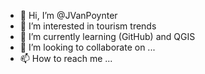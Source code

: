 - 👋 Hi, I’m @JVanPoynter
- 👀 I’m interested in tourism trends
- 🌱 I’m currently learning (GitHub) and QGIS
- 💞️ I’m looking to collaborate on ...
- 📫 How to reach me ...

<!---
JVanPoynter/JVanPoynter is a ✨ special ✨ repository because its `README.md` (this file) appears on your GitHub profile.
You can click the Preview link to take a look at your changes.
--->

